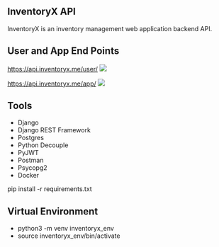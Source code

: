 ## InventoryX API
InventoryX is an inventory management web application backend API.

## User and App End Points
https://api.inventoryx.me/user/
<img src="https://res.cloudinary.com/dkezlmzn1/image/upload/v1679642026/Screenshot_2023-03-24_at_7.52.25_AM_t6k6qg.png"/>

https://api.inventoryx.me/app/
<img src="https://res.cloudinary.com/dkezlmzn1/image/upload/v1679642026/Screenshot_2023-03-24_at_7.52.30_AM_ltofck.png"/>

## Tools
* Django
* Django REST Framework
* Postgres
* Python Decouple
* PyJWT
* Postman
* Psycopg2
* Docker

pip install -r requirements.txt

## Virtual Environment
* python3 -m venv inventoryx_env
* source inventoryx_env/bin/activate
